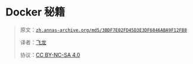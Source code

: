# Docker 秘籍

> 原文：[`zh.annas-archive.org/md5/3BDF7E02FD45D3E3DF6846ABA9F12FB8`](https://zh.annas-archive.org/md5/3BDF7E02FD45D3E3DF6846ABA9F12FB8)
> 
> 译者：[飞龙](https://github.com/wizardforcel)
> 
> 协议：[CC BY-NC-SA 4.0](http://creativecommons.org/licenses/by-nc-sa/4.0/)